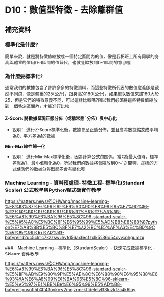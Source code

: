 # D10：數值型特徵 - 去除離群值









## 補充資料

###  **標準化是什麼?**

簡單來說，就是將特徵值縮放成一個特定區間內的值，像是我把班上所有同學的身高與體重的值用0~1區間的值替代，也就是縮放到0~1區間的意思喔

### **為什麼要標準化?**

通常我們的數據包含了許許多多的特徵資料，而這些特徵所代表的數值意義卻是截然不同的，像是體重的25(公斤)，跟身高的180(公分)，如果單以數值來講180大於25，但是它們的特徵意義不同，可以這樣比較嗎?所以我們必須將這些特徵值縮放到一個特定區間內，才能進行比較



#### **Z-Score: 將數據呈現正態分佈（或稱常態	`分佈）與中心化**

- 說明： 進行Z-Score標準化後，數據會呈正態分佈，並且會將數據縮放成平均為0，平方差為1的數據

**Min-Max線性歸一化** 

- 說明： 進行Min-Max標準化後，因為計算公式的關係，當X為最大值時，標準差就為1，最小值轉化為0，所以我們的數據將會縮放到0～1之間喔，這樣的方式使我們的數據分佈型態不會有變化喔





### Machine Learning - 資料預處理- 特徵工程- 標準化(Standard Scaler) 公式教學與Python程式碼實作教學

https://matters.news/@CHWang/machine-learning-%E8%B3%87%E6%96%99%E9%A0%90%E8%99%95%E7%90%86-%E7%89%B9%E5%BE%B5%E5%B7%A5%E7%A8%8B-%E6%A8%99%E6%BA%96%E5%8C%96-standard-scaler-%E5%85%AC%E5%BC%8F%E6%95%99%E5%AD%B8%E8%88%87python%E7%A8%8B%E5%BC%8F%E7%A2%BC%E5%AF%A6%E4%BD%9C%E6%95%99%E5%AD%B8-bafyreihd2uc5clmc7kzzswuhvfd56axliecfzxlk5236o54cvvcphgumzu





###　Machine Learning - 標準化（StandardScaler）- 快速完成數據標準化 - Sklearn 套件教學

https://matters.news/@CHWang/machine-learning-%E6%A8%99%E6%BA%96%E5%8C%96-standard-scaler-%E5%BF%AB%E9%80%9F%E5%AE%8C%E6%88%90%E6%95%B8%E6%93%9A%E6%A8%99%E6%BA%96%E5%8C%96-sklearn-%E5%A5%97%E4%BB%B6%E6%95%99%E5%AD%B8-bafyreibpusofl5b3tt43ovknw2mnjzrmekfldelelyl33luzkfzc4k6loy



